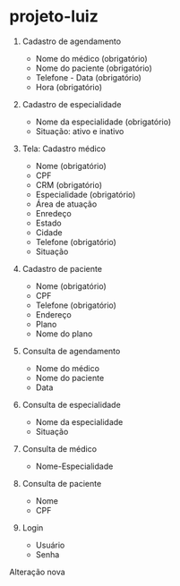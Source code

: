 # projeto-luiz

1. Cadastro de agendamento 
    - Nome do médico (obrigatório) 
    - Nome do paciente (obrigatório) 
    - Telefone - Data (obrigatório) 
    - Hora (obrigatório)

2. Cadastro de especialidade 
    - Nome da especialidade (obrigatório) 
    - Situação: ativo e inativo
3. Tela: Cadastro médico 
    - Nome (obrigatório) 
    - CPF 
    - CRM (obrigatório) 
    - Especialidade (obrigatório) 
    - Área de atuação 
    - Enredeço 
    - Estado 
    - Cidade 
    - Telefone (obrigatório) 
    - Situação

4. Cadastro de paciente 
    - Nome (obrigatório) 
    - CPF 
    - Telefone (obrigatório) 
    - Endereço 
    - Plano 
    - Nome do plano

5. Consulta de agendamento
    - Nome do médico
    - Nome do paciente
    - Data

6. Consulta de especialidade
    - Nome da especialidade
    - Situação

7. Consulta de médico
    - Nome-Especialidade

8. Consulta de paciente
    - Nome
    - CPF

9. Login
    - Usuário
    - Senha
	
Alteração nova